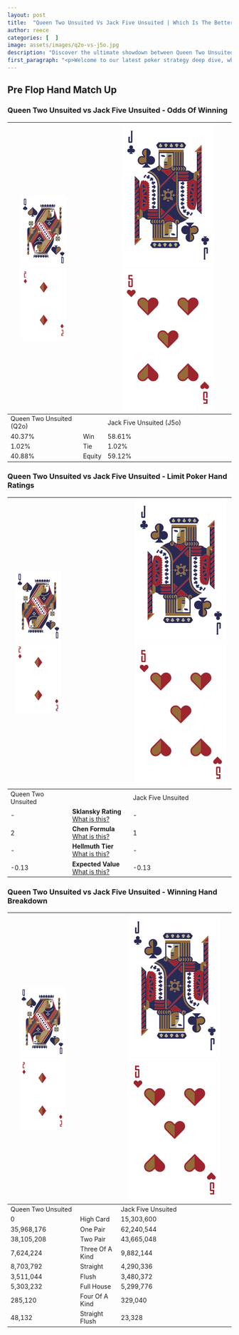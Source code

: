 ```yaml
---
layout: post
title:  "Queen Two Unsuited Vs Jack Five Unsuited | Which Is The Better Hand In Poker? A Complete Guide"
author: reece
categories: [  ]
image: assets/images/q2o-vs-j5o.jpg
description: "Discover the ultimate showdown between Queen Two Unsuited and Jack Five Unsuited in poker! Uncover the odds, strategies, and scenarios where one hand triumphs over the other. Get ready to up your poker game with this thrilling analysis."
first_paragraph: "<p>Welcome to our latest poker strategy deep dive, where we're pitting two distinct hands against each other in a high-stakes showdown: Queen Two Unsuited vs Jack Five Unsuited.</p><p>In the dynamic world of poker, every decision counts, and knowing which hand holds the upper hand is key to your success at the table.</p><p>In this article, we'll dissect these two hands, explore the scenarios where one dominates the other, and equip you with the knowledge to make strategic choices that can tip the odds in your favor.</p><p>Get ready to unravel the intriguing dynamics of these poker hands and elevate your game to new heights.</p>"
---
```




[comment]: # (sp0)

## Pre Flop Hand Match Up

<div class="table hand-ratings" markdown="1"> 



### Queen Two Unsuited vs Jack Five Unsuited - Odds Of Winning


    
| ![image info](assets/images/hand1/Q.png) ![image info](assets/images/hand1/2o.png) |  | ![image info](assets/images/hand2/J.png) ![image info](assets/images/hand2/5o.png) |
| -------- | -------- | -------- |
| Queen Two Unsuited (Q2o) |  | Jack Five Unsuited (J5o) |
| 40.37% | Win | 58.61% |
| 1.02% | Tie | 1.02% |
| 40.88% | Equity | 59.12% |




[comment]: # (sp1)



### Queen Two Unsuited vs Jack Five Unsuited - Limit Poker Hand Ratings


    
| ![image info](assets/images/hand1/Q.png) ![image info](assets/images/hand1/2o.png) |  | ![image info](assets/images/hand2/J.png) ![image info](assets/images/hand2/5o.png) |
| -------- | -------- | -------- |
| Queen Two Unsuited |  | Jack Five Unsuited |
| - | **Sklansky Rating** [What is this?](/sklansky-rating-explained) | - |
| 2 | **Chen Formula** [What is this?](/chen-formula-explained) | 1 |
| - | **Hellmuth Tier** [What is this?](/Hellmuth-tier-explained) | - |
| -0.13 | **Expected Value** [What is this?](/expected-value-explained) | -0.13 |




[comment]: # (sp2)



### Queen Two Unsuited vs Jack Five Unsuited - Winning Hand Breakdown


    
| ![image info](assets/images/hand1/Q.png) ![image info](assets/images/hand1/2o.png) |  | ![image info](assets/images/hand2/J.png) ![image info](assets/images/hand2/5o.png) |
| -------- | -------- | -------- |
| Queen Two Unsuited |  | Jack Five Unsuited |
| 0 | High Card | 15,303,600 |
| 35,968,176 | One Pair | 62,240,544 |
| 38,105,208 | Two Pair | 43,665,048 |
| 7,624,224 | Three Of A Kind | 9,882,144 |
| 8,703,792 | Straight | 4,290,336 |
| 3,511,044 | Flush | 3,480,372 |
| 5,303,232 | Full House | 5,299,776 |
| 285,120 | Four Of A Kind | 329,040 |
| 48,132 | Straight Flush | 23,328 |




[comment]: # (sp3)



</div>

[comment]: # (sp4)



[comment]: # (sp5)

